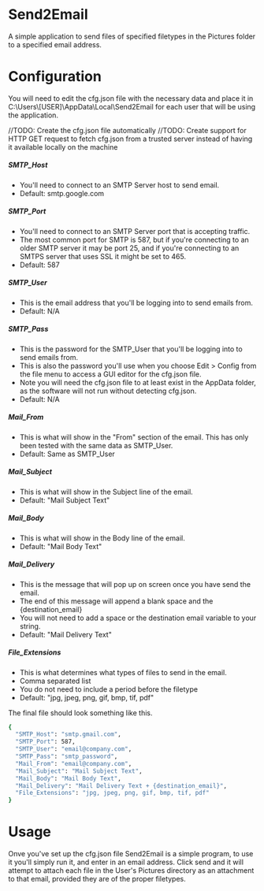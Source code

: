 # Send2Email
A simple application to send files of specified filetypes in the Pictures folder to a specified email address.
# Configuration
You will need to edit the cfg.json file with the necessary data and place it in
C:\Users\\[USER]\AppData\Local\Send2Email for each user that will be using the application.

//TODO: Create the cfg.json file automatically
//TODO: Create support for HTTP GET request to fetch cfg.json from a trusted server instead of having it available locally on the machine

##### SMTP_Host
* You'll need to connect to an SMTP Server host to send email.
* Default: smtp.google.com

##### SMTP_Port
* You'll need to connect to an SMTP Server port that is accepting traffic.
* The most common port for SMTP is 587, but if you're connecting to an older SMTP server it may be port 25, and if you're connecting to an SMTPS server that uses SSL it might be set to 465.
* Default: 587

##### SMTP_User
* This is the email address that you'll be logging into to send emails from.
* Default: N/A

##### SMTP_Pass
* This is the password for the SMTP_User that you'll be logging into to send emails from.
* This is also the password you'll use when you choose Edit > Config from the file menu to access a GUI editor for the cfg.json file. 
* Note you will need the cfg.json file to at least exist in the AppData folder, as the software will not run without detecting cfg.json.
* Default: N/A

##### Mail_From
* This is what will show in the "From" section of the email. This has only been tested with the same data as SMTP_User.
* Default: Same as SMTP_User

##### Mail_Subject
* This is what will show in the Subject line of the email.
* Default: "Mail Subject Text"

##### Mail_Body
* This is what will show in the Body line of the email.
* Default: "Mail Body Text"

##### Mail_Delivery
* This is the message that will pop up on screen once you have send the email.
* The end of this message will append a blank space and the {destination_email}
* You will not need to add a space or the destination email variable to your string.
* Default: "Mail Delivery Text"

##### File_Extensions
* This is what determines what types of files to send in the email.
* Comma separated list
* You do not need to include a period before the filetype
* Default: "jpg, jpeg, png, gif, bmp, tif, pdf"

The final file should look something like this.
```sh
{
  "SMTP_Host": "smtp.gmail.com",
  "SMTP_Port": 587,
  "SMTP_User": "email@company.com",
  "SMTP_Pass": "smtp_password",
  "Mail_From": "email@company.com",
  "Mail_Subject": "Mail Subject Text",
  "Mail_Body": "Mail Body Text",
  "Mail_Delivery": "Mail Delivery Text + {destination_email}",
  "File_Extensions": "jpg, jpeg, png, gif, bmp, tif, pdf"
}
```

# Usage
Onve you've set up the cfg.json file Send2Email is a simple program, to use it you'll simply run it, and enter in an email address. Click send and it will attempt to attach each file in the User's Pictures directory as an attachment to that email, provided they are of the proper filetypes.





